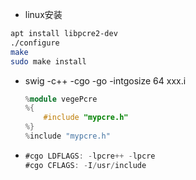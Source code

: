 * linux安装


```bash
apt install libpcre2-dev
./configure
make
sudo make install

```

* swig -c++ -cgo -go -intgosize 64 xxx.i

  ```c++
  %module vegePcre
  %{
      #include "mypcre.h"
  %}
  %include "mypcre.h"
  ```

  

* ```go
  #cgo LDFLAGS: -lpcre++ -lpcre
  #cgo CFLAGS: -I/usr/include
  ```

